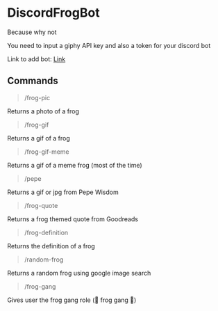 # DiscordFrogBot
 Because why not
 
 You need to input a giphy API key and also a token for your discord bot
 
 Link to add bot: [Link](https://discord.com/api/oauth2/authorize?client_id=1001966977708986519&permissions=8&scope=bot)

## Commands

> /frog-pic
> 
Returns a photo of a frog

> /frog-gif
> 
Returns a gif of a frog

> /frog-gif-meme
> 
Returns a gif of a meme frog (most of the time)

> /pepe
> 
Returns a gif or jpg from Pepe Wisdom

> /frog-quote
> 
Returns a frog themed quote from Goodreads

> /frog-definition
> 
Returns the definition of a frog

> /random-frog
> 
Returns a random frog using google image search

> /frog-gang
> 
Gives user the frog gang role (🐸 frog gang 🐸)

